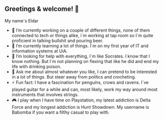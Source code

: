 ## Greetings & welcome! 👋

My name´s Eldar
- 🔭 I’m currently working on a couple of different things, none of them connected to tech or things alike, i´m working at tap room so I´m quite proficient in talking bullshit and pouring beer.
- 🌱 I’m currently learning a lot of things. I´m on my first year of IT and information systems at UiA.
- 🤔 I’m looking for help with everything, I´m like Socrates. I know that I know nothing. But I´m not planning on flexing that like he did and end my life with drinking poison. 
- 💬 Ask me about almost whatever you like, I can pretend to be interested in a lot of things. But steer away from politics and crocheting.  
- ⚡ Fun fact: I have a fascination for penguins, crows and ravens. I´ve played guitar for a while and can, most likely, work my way around most instruments that involves strings.
- 🎮 I play when I have time on Playstation, my latest addiction is Delta Force and my longest addiction is Hunt Showdown. My username is Babomba if you want a filthy casual to play with. 
